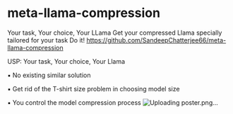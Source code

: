 # meta-llama-compression
Your task, Your choice, Your LLama Get your compressed Llama specially tailored for your task  Do it! https://github.com/SandeepChatterjee66/meta-llama-compression

USP: Your task, Your choice, Your Llama

▪ No existing similar solution

▪ Get rid of the T-shirt size problem in choosing model size

▪ You control the model compression process
![Uploading poster.png…]()



